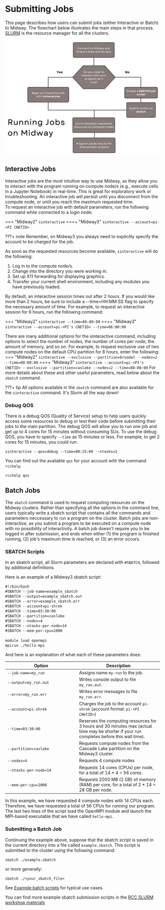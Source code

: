 # Submitting Jobs
This page describes how users can submit jobs (either Interactive or Batch) to Midway. The flowchart below illustrates the main steps in that process. [SLURM](https://slurm.schedmd.com/documentation.html) is the resource manager for all the clusters.

![Jobs Overview](img/running_jobs/jobs_overview.png)

## Interactive Jobs
Interactive jobs are the most intuitive way to use Midway, as they allow you to interact with the program running on compute node/s (e.g., execute cells in a Jupyter Notebook) in real-time. This is great for exploratory work or troubleshooting. An interactive job will persist until you disconnect from the compute node, or until you reach the maximum requested time.  
To request an interactive job with default parameters, run the following command while connected to a login node:  

=== "Midway2"
    ```
    sinteractive
    ```
===+ "Midway3"
    ```
    sinteractive --account=pi-<PI CNETID>
    ```

???+ note
    Remember, on Midway3 you always need to explicitly specify the account to be charged for the job.

As soon as the requested resources become available, `sinteractive` will do the following:  
1. Log in to the compute node/s.  
2. Change into the directory you were working in.  
3. Set up X11 forwarding for displaying graphics.  
4. Transfer your current shell environment, including any modules you have previously loaded.  

By default, an interactive session times out after 2 hours. If you would like more than 2 hours, be sure to include a --time=HH:MM:SS flag to specify the necessary amount of time. For example, to request an interactive session for 6 hours, run the following command:

=== "Midway2"
    ```
    sinteractive --time=06:00:00
    ```
===+ "Midway3"
    ```
    sinteractive --account=pi-<PI's CNETID> --time=06:00:00
    ```

There are many additional options for the sinteractive command, including options to select the number of nodes, the number of cores per node, the amount of memory, and so on. For example, to request exclusive use of two compute nodes on the default CPU partition for 8 hours, enter the following:
=== "Midway2"
    ```
    sinteractive --exclusive --partition=broadwl --nodes=2 --time=08:00:00
    ```
===+ "Midway3"
    ```
    sinteractive --account=pi-<PI's CNETID> --exclusive --partition=caslake --nodes=2 --time=08:00:00
    ```
For more details about these and other useful parameters, read below about the `sbatch` command.

???+ tip
    All options available in the `sbatch` command are also available for the `sinteractive` command. It's Slurm all the way down!

### Debug QOS 
There is a debug QOS (Quality of Service) setup to help users quickly access some resources to debug or test their code before submitting their jobs to the main partition. The debug QOS will allow you to run one job and get up to 4 cores for 15 minutes without consuming SUs. To use the debug QOS, you have to specify `--time` as 15 minutes or less. For example, to get 2 cores for 15 minutes, you could run:
```
sinteractive --qos=debug --time=00:15:00 --ntasks=2
```
You can find out the available `qos` for your account with the command `rcchelp`
```
rcchelp qos
```

## Batch Jobs

The `sbatch` command is used to request computing resources on the Midway clusters. Rather than specifying all the options in the command line, users typically write a sbatch script that contains all the commands and parameters neccessary to run a program on the cluster. Batch jobs are non-interactive, as you submit a program to be executed on a compute node with no possibility of interactivity. A batch job doesn't require you to be logged in after submission, and ends when either (1) the program is finished running, (2) job's maximum time is reached, or (3) an error occurs.

### SBATCH Scripts

In an sbatch script, all Slurm parameters are declared with `#SBATCH`, followed by additional definitions.

Here is an example of a Midway3 sbatch script:

```
#!/bin/bash
#SBATCH --job-name=example_sbatch
#SBATCH --output=example_sbatch.out
#SBATCH --error=example_sbatch.err
#SBATCH --account=pi-shrek
#SBATCH --time=03:30:00
#SBATCH --partition=caslake
#SBATCH --nodes=4
#SBATCH --ntasks-per-node=14
#SBATCH --mem-per-cpu=2000

module load openmpi
mpirun ./hello-mpi
```

And here is an explanation of what each of these parameters does:


|  <div style="width:220px">Option</div>      | Description |
| ----------- | ----------- |
| `--job-name=my_run`     | Assigns name `my-run` to the job.       |
| `--output=my_run.out`   | Writes console output to file `my_run.out`.        |
| `--error=my_run.err`    | Writes error messages to file `my_run.err`.        |
| `--account=pi-shrek`    | Charges the job to the account `pi-shrek` (account format: `pi-<PI CNetID>`)     |
| `--time=03:30:00`       | Reserves the computing resources for 3 hours and 30 minutes max (actual time may be shorter if your run completes before this wall time).  | 
| `--partition=caslake`   | Requests compute nodes from the Cascade Lake partition on the Midway3 cluster. |
| `--nodes=4`             | Requests 4 compute nodes |
| `--ntasks-per-node=14`  | Requests 14 cores (CPUs) per node, for a total of 14 * 4 = 56 cores. |
| `--mem-per-cpu=2000`    | Requests 2000 MB (2 GB) of memory (RAM) per core, for a total of 2 * 14 = 28 GB per node. |

In this example, we have requested 4 compute nodes with 14 CPUs each. Therefore, we have requested a total of 56 CPUs for running our program. The last two lines of the script load the OpenMPI module and launch the MPI-based executable that we have called `hello-mpi`.

### Submitting a Batch Job

Continuing the example above, suppose that the sbatch script is saved in the current directory into a file called `example.sbatch`. This script is submitted to the cluster using the following command:
```
sbatch ./example.sbatch
```
or more generally:
```
sbatch ./<your_sbatch_file>
```
<!---
### Example Submission Scripts

Here are some example sbatch job submission scripts that demonstrate the different options and jobs types you make wish to use.

**A single core job to the standard compute partition:**

=== "Midway2"

    ```
    #!/bin/bash
    
    #SBATCH --job-name=single-node-cpu-example
    #SBATCH --account=pi-[group]
    #SBATCH --partition=broadwl
    #SBATCH --ntasks-per-node=1  # number of tasks
    #SBATCH --cpus-per-task=1    # number of threads per task

    # LOAD MODULES
    module load python

    # DO COMPUTE WORK
    export OMP_NUM_THREADS=$SLURM_CPUS_PER_TASK
    python hello.py
    ```

=== "Midway3"

    ```
    #!/bin/sh

    #SBATCH --job-name=single-node-cpu-example
    #SBATCH --account=pi-[group]
    #SBATCH --partition=caslake
    #SBATCH --ntasks-per-node=1  # number of tasks
    #SBATCH --cpus-per-task=1    # number of threads per task

    # LOAD MODULES
    module load python

    # DO COMPUTE WORK
    export OMP_NUM_THREADS=$SLURM_CPUS_PER_TASK
    python hello.py
    ```

**A single node gpu job to the gpu partition:**

=== "Midway2"

    ```
    #!/bin/bash

    #SBATCH --job-name=1gpu-example
    #SBATCH --account=pi-[group]
    #SBATCH --partition=gpu2
    #SBATCH --gres=gpu:1
    #SBATCH --ntasks-per-node=1 # num cores to drive each gpu
    #SBATCH --cpus-per-task=1   # set this to the desired number of threads

    # LOAD MODULES
    module load tensorflow
    module load cudnn

    # DO COMPUTE WORK
    export OMP_NUM_THREADS=$SLURM_CPUS_PER_TASK
    python training.py
    ```

=== "Midway3"

    ```
    #!/bin/sh

    #SBATCH --job-name=1gpu-example
    #SBATCH --account=pi-[group]
    #SBATCH --partition=gpu
    #SBATCH --gres=gpu:1
    # TO USE V100 specify --constraint=v100
    # TO USE RTX600 specify --constraint=rtx6000
    #SBATCH --constraint=v100   # constraint job runs on V100 GPU use
    #SBATCH --ntasks-per-node=1 # num cores to drive each gpu
    #SBATCH --cpus-per-task=1   # set this to the desired number of threads

    # LOAD MODULES
    module load tensorflow
    module load cudnn

    # DO COMPUTE WORK
    export OMP_NUM_THREADS=$SLURM_CPUS_PER_TASK
    python training.py
    ```
--->

See [Example batch scripts](./examples/example_job_scripts.md) for typical use cases.

You can find more example sbatch submission scripts in the [RCC SLURM workshop materials](https://github.com/rcc-uchicago/SLURM_WORKSHOP)
